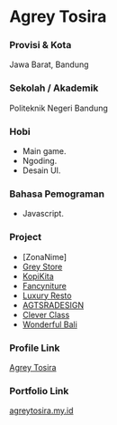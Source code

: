 # Agrey Tosira

### Provisi & Kota

Jawa Barat, Bandung

### Sekolah / Akademik

Politeknik Negeri Bandung

### Hobi

- Main game.
- Ngoding.
- Desain UI.

### Bahasa Pemograman

- Javascript.

### Project

- [ZonaNime]
- [Grey Store](https://www.agreytosira.my.id/project/greystore/)
- [KopiKita](https://www.agreytosira.my.id/project/kopikita/)
- [Fancyniture](https://www.agreytosira.my.id/project/fancyniture/)
- [Luxury Resto](https://www.agreytosira.my.id/project/luxuryresto/)
- [AGTSRADESIGN](https://www.agreytosira.my.id/project/agtsradesign/)
- [Clever Class](https://www.agreytosira.my.id/project/cleverclass/)
- [Wonderful Bali](https://www.agreytosira.my.id/project/wonderfulbali/)

### Profile Link

[Agrey Tosira](https://github.com/agreytosira)

### Portfolio Link

[agreytosira.my.id](https://www.agreytosira.my.id)
